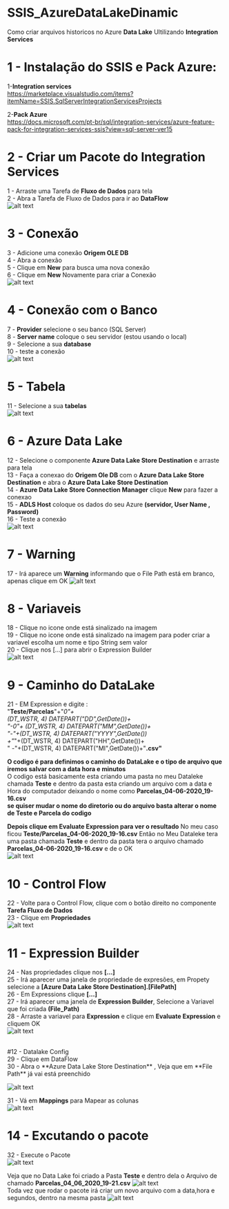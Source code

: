 # SSIS_AzureDataLakeDinamic
Como criar arquivos historicos no Azure **Data Lake**
Ultilizando **Integration Services** 

# 1 - Instalação do SSIS e Pack Azure: <br> 
1-**Integration services**  <br />
https://marketplace.visualstudio.com/items?itemName=SSIS.SqlServerIntegrationServicesProjects <br />

2-**Pack Azure**  <br />
https://docs.microsoft.com/pt-br/sql/integration-services/azure-feature-pack-for-integration-services-ssis?view=sql-server-ver15 <br />

# 2 - Criar um Pacote do  Integration Services  
1 - Arraste uma Tarefa de **Fluxo de Dados** para tela  <br />
2 - Abra a Tarefa de Fluxo de Dados para ir ao **DataFlow** <br />
![alt text](https://github.com/Lmanoel1994/SSIS_AzureDataLakeDinamic/blob/master/Pictures/1.png) 

# 3 -  Conexão 
3 - Adicione uma conexão **Origem OLE DB**  <br />
4 - Abra a conexão  <br />
5 - Clique em **New** para busca uma nova conexão  <br />
6 - Clique em **New** Novamente para criar a Conexão   <br />
![alt text](https://github.com/Lmanoel1994/SSIS_AzureDataLakeDinamic/blob/master/Pictures/2.png) 

# 4 - Conexão com o Banco
7 - **Provider**  selecione o seu banco (SQL Server)  <br />
8 - **Server name** coloque o seu servidor (estou usando o local) <br />
9 - Selecione a sua **database** <br />
10 - teste a conexão  <br />
![alt text](https://github.com/Lmanoel1994/SSIS_AzureDataLakeDinamic/blob/master/Pictures/3.png) 

# 5 - Tabela
11 - Selecione a sua **tabelas**  <br />
![alt text](https://github.com/Lmanoel1994/SSIS_AzureDataLakeDinamic/blob/master/Pictures/4.png) 

# 6 - Azure Data Lake
12 - Selecione  o componente **Azure Data Lake Store Destination** e arraste para tela  <br />
13 - Faça a conexao do **Origem Ole DB** com o **Azure Data Lake Store Destination**  e abra o **Azure Data Lake Store Destination**  <br />
14 - **Azure Data Lake Store Connection Manager**  clique  **New** para fazer a conexao  <br />
15 - **ADLS Host** coloque os dados do seu Azure **(servidor, User Name , Password)** <br />
16 - Teste a conexão  <br />
![alt text](https://github.com/Lmanoel1994/SSIS_AzureDataLakeDinamic/blob/master/Pictures/5.png) 

# 7 - Warning
17 - Irá aparece um **Warning** informando que o File Path está em branco, apenas clique em OK
![alt text](https://github.com/Lmanoel1994/SSIS_AzureDataLakeDinamic/blob/master/Pictures/6.png) 

# 8 - Variaveis 
18 - Clique no icone onde está sinalizado na imagem  <br />
19 - Clique no icone onde está sinalizado na imagem para poder criar a variavel escolha um nome e tipo  String sem valor  <br />
20 - Clique nos [...] para abrir  o Expression Builder  <br />
![alt text](https://github.com/Lmanoel1994/SSIS_AzureDataLakeDinamic/blob/master/Pictures/7.png) 

# 9 - Caminho do DataLake 
21 - EM Expression  e digite :  <br />
"**Teste/Parcelas**"+"_0"+ <br /> 
(DT_WSTR, 4)  DATEPART("DD",GetDate())+ <br />
"-0"+ (DT_WSTR, 4)  DATEPART("MM",GetDate())+ <br />
"-"+(DT_WSTR, 4)  DATEPART("YYYY",GetDate()) <br />
+"_"+(DT_WSTR, 4)  DATEPART("HH",GetDate())+ <br />
" -"+(DT_WSTR, 4)  DATEPART("MI",GetDate())+"**.csv"** <br />

**O codigo é para definimos o caminho  do DataLake e o tipo de arquivo que iremos salvar com a data hora e minutos** <br />
 O codigo está basicamente esta criando uma pasta no meu Dataleke chamada **Teste** e dentro da pasta esta criando um arquivo com a data e Hora do computador  deixando o nome como  **Parcelas_04-06-2020_19-16.csv** <br />
**se quiser mudar o nome do diretorio ou do arquivo basta alterar o nome de Teste e Parcela do codigo** <br />

**Depois clique em Evaluate Expression para ver o resultado**
No meu caso ficou **Teste/Parcelas_04-06-2020_19-16.csv**
Então no Meu Dataleke tera uma pasta chamada **Teste** e dentro da pasta tera o arquivo chamado **Parcelas_04-06-2020_19-16.csv**
e de o OK
 <br />
![alt text](https://github.com/Lmanoel1994/SSIS_AzureDataLakeDinamic/blob/master/Pictures/8.png) 

# 10 - Control Flow  
22 - Volte para o Control Flow, clique com o botão direito no componente **Tarefa Fluxo de Dados**
 <br />
23 - Clique em **Propriedades**
<br />
![alt text](https://github.com/Lmanoel1994/SSIS_AzureDataLakeDinamic/blob/master/Pictures/9.png) 
<br />

# 11 - Expression Builder  
24 - Nas propriedades clique nos  **[...]** <br />
25 - Irá aparecer uma janela de  propriedade de expresões, em Propety selecione a **[Azure Data Lake Store Destination].[FilePath]** <br />
26 - Em Expressions clique **[...]**  <br />
27 - Irá aparecer uma janela de **Expression Builder**, Selecione a Variavel que foi criada **(File_Path)** <br />
28 -  Arraste a variavel para **Expression**  e clique em **Evaluate Expression** e cliquem OK <br />
![alt text](https://github.com/Lmanoel1994/SSIS_AzureDataLakeDinamic/blob/master/Pictures/10.png) 

 <br />
 #12 - Datalake Config <br />
 29 - Clique em DataFlow <br />
 30 -  Abra o **Azure Data Lake Store Destination** , Veja que em **File Path** já vai está preenchido <br />

 
![alt text](https://github.com/Lmanoel1994/SSIS_AzureDataLakeDinamic/blob/master/Pictures/11.png) <br />

31 - Vá em **Mappings**  para Mapear as colunas  <br />
![alt text](https://github.com/Lmanoel1994/SSIS_AzureDataLakeDinamic/blob/master/Pictures/12.png)  <br />


# 14 - Excutando o pacote  
32 - Execute o Pacote  <br />
![alt text](https://github.com/Lmanoel1994/SSIS_AzureDataLakeDinamic/blob/master/Pictures/13.png)  <br />

Veja que no Data Lake foi criado  a Pasta **Teste** e dentro dela o Arquivo de chamado **Parcelas_04_06_2020_19-21.csv**
![alt text](https://github.com/Lmanoel1994/SSIS_AzureDataLakeDinamic/blob/master/Pictures/14.png)  <br />
Toda vez que rodar o pacote irá criar um novo arquivo com a data,hora e segundos,  dentro na mesma pasta 
![alt text](https://github.com/Lmanoel1994/SSIS_AzureDataLakeDinamic/blob/master/Pictures/15.png)  <br />








